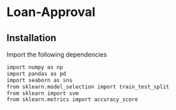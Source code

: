 # Loan-Approval

## Installation
Import the following dependencies
```bash
import numpy as np
import pandas as pd
import seaborn as sns
from sklearn.model_selection import train_test_split
from sklearn import svm
from sklearn.metrics import accuracy_score
```

